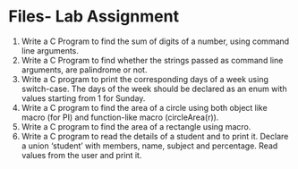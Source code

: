 # Files- Lab Assignment

1. Write a C Program to find the sum of digits of a number, using command line arguments.
2. Write a C Program to find whether the strings passed as command line arguments, are
palindrome or not.
3. Write a C program to print the corresponding days of a week using switch-case. The days of the week
should be declared as an enum with values starting from 1 for Sunday.
4. Write a C program to find the area of a circle using both object like macro (for PI) and function-like
macro (circleArea(r)).
5. Write a C program to find the area of a rectangle using macro.
6. Write a C program to read the details of a student and to print it. Declare a union ‘student’ with
members, name, subject and percentage. Read values from the user and print it.